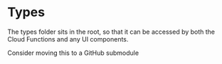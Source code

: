 # Types
The types folder sits in the root, so that it can be accessed by both the Cloud Functions and any UI components.

Consider moving this to a GitHub submodule